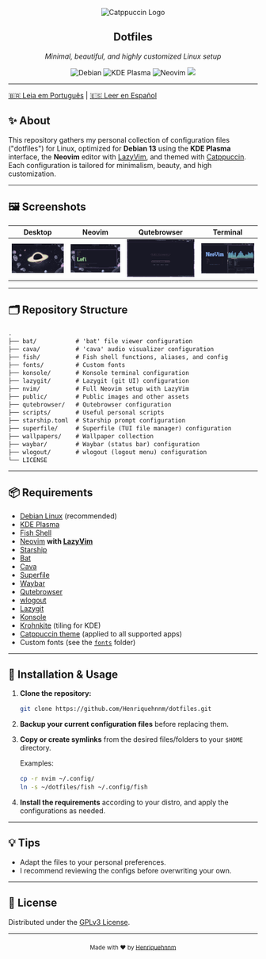 <p align="center">
  <img src="https://raw.githubusercontent.com/catppuccin/catppuccin/main/assets/logos/exports/1544x1544_circle.png" width="100" alt="Catppuccin Logo"/>
  <h2 align="center">Dotfiles</h2>
  <p align="center"><em>Minimal, beautiful, and highly customized Linux setup</em></p>
</p>

<p align="center">
  <img alt="Debian" src="https://img.shields.io/badge/Debian-13-313244?style=for-the-badge&logo=debian&logoColor=f38ba8&labelColor=1e1e2e"/>
  <img alt="KDE Plasma" src="https://img.shields.io/badge/KDE-Plasma-313244?style=for-the-badge&logo=kde&logoColor=89b4fa&labelColor=1e1e2e"/>
  <img alt="Neovim" src="https://img.shields.io/badge/Neovim-313244?style=for-the-badge&logo=neovim&logoColor=a6e3a1&labelColor=1e1e2e"/>
  <a href="https://catppuccin.com/">
    <img src="https://img.shields.io/badge/theme-catppuccin-313244?style=for-the-badge&logo=catppuccin&logoColor=f5e0dc&labelColor=1e1e2e"/>
  </a>
</p>

---

[🇧🇷 Leia em Português](README.pt_BR.md) | [🇪🇸 Leer en Español](README.es.md)

## ✨ About

This repository gathers my personal collection of configuration files ("dotfiles") for Linux, optimized for **Debian 13** using the **KDE Plasma** interface, the **Neovim** editor with [LazyVim](https://www.lazyvim.org/), and themed with [Catppuccin](https://catppuccin.com/). Each configuration is tailored for minimalism, beauty, and high customization.

---

## 🖼️ Screenshots

| Desktop | Neovim | Qutebrowser | Terminal |
|:---:|:---:|:---:|:---:|
| ![Desktop](public/desktop.png?1) | ![Neovim](public/nvim.png?1) | ![qute](public/qute.png?1) | ![Terminal](public/terminal.png?1) |

---

## 🗂️ Repository Structure

```
.
├── bat/           # 'bat' file viewer configuration
├── cava/          # 'cava' audio visualizer configuration
├── fish/          # Fish shell functions, aliases, and config
├── fonts/         # Custom fonts
├── konsole/       # Konsole terminal configuration
├── lazygit/       # Lazygit (git UI) configuration
├── nvim/          # Full Neovim setup with LazyVim
├── public/        # Public images and other assets
├── qutebrowser/   # Qutebrowser configuration
├── scripts/       # Useful personal scripts
├── starship.toml  # Starship prompt configuration
├── superfile/     # Superfile (TUI file manager) configuration
├── wallpapers/    # Wallpaper collection
├── waybar/        # Waybar (status bar) configuration
├── wlogout/       # wlogout (logout menu) configuration
└── LICENSE
```

---

## 📦 Requirements

- [Debian Linux](https://www.debian.org/) (recommended)
- [KDE Plasma](https://kde.org/plasma-desktop/)
- [Fish Shell](https://fishshell.com/)
- [Neovim](https://neovim.io/) **with [LazyVim](https://www.lazyvim.org/)**
- [Starship](https://starship.rs/)
- [Bat](https://github.com/sharkdp/bat)
- [Cava](https://github.com/karlstav/cava)
- [Superfile](https://superfile.netlify.app/)
- [Waybar](https://github.com/Alexays/Waybar)
- [Qutebrowser](https://qutebrowser.org)
- [wlogout](https://github.com/ArtsyMacaw/wlogout)
- [Lazygit](https://github.com/jesseduffield/lazygit)
- [Konsole](https://konsole.kde.org/)
- [Krohnkite](https://github.com/esjeon/krohnkite) (tiling for KDE)
- [Catppuccin theme](https://catppuccin.com/) (applied to all supported apps)
- Custom fonts (see the [`fonts`](./fonts) folder)

---

## 🚀 Installation & Usage

1. **Clone the repository:**
   ```sh
   git clone https://github.com/Henriquehnnm/dotfiles.git
   ```
2. **Backup your current configuration files** before replacing them.
3. **Copy or create symlinks** from the desired files/folders to your `$HOME` directory.

   Examples:
   ```sh
   cp -r nvim ~/.config/
   ln -s ~/dotfiles/fish ~/.config/fish
   ```

4. **Install the requirements** according to your distro, and apply the configurations as needed.

---

## 💡 Tips

- Adapt the files to your personal preferences.
- I recommend reviewing the configs before overwriting your own.

---

## 📝 License

Distributed under the [GPLv3 License](./LICENSE).

---

<p align="center">
  <sub>Made with ❤️ by <a href="https://github.com/Henriquehnnm">Henriquehnnm</a></sub>
</p>
